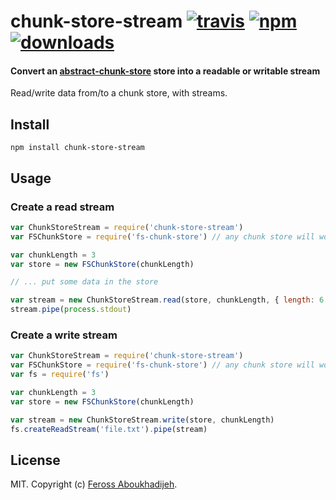 # chunk-store-stream [![travis][travis-image]][travis-url] [![npm][npm-image]][npm-url] [![downloads][downloads-image]][downloads-url]

[travis-image]: https://img.shields.io/travis/feross/chunk-store-stream.svg?style=flat
[travis-url]: https://travis-ci.org/feross/chunk-store-stream
[npm-image]: https://img.shields.io/npm/v/chunk-store-stream.svg?style=flat
[npm-url]: https://npmjs.org/package/chunk-store-stream
[downloads-image]: https://img.shields.io/npm/dm/chunk-store-stream.svg?style=flat
[downloads-url]: https://npmjs.org/package/chunk-store-stream

#### Convert an [abstract-chunk-store](https://github.com/mafintosh/abstract-chunk-store) store into a readable or writable stream

Read/write data from/to a chunk store, with streams.

## Install

```
npm install chunk-store-stream
```

## Usage

### Create a read stream

``` js
var ChunkStoreStream = require('chunk-store-stream')
var FSChunkStore = require('fs-chunk-store') // any chunk store will work

var chunkLength = 3
var store = new FSChunkStore(chunkLength)

// ... put some data in the store

var stream = new ChunkStoreStream.read(store, chunkLength, { length: 6 })
stream.pipe(process.stdout)
```

### Create a write stream

```js
var ChunkStoreStream = require('chunk-store-stream')
var FSChunkStore = require('fs-chunk-store') // any chunk store will work
var fs = require('fs')

var chunkLength = 3
var store = new FSChunkStore(chunkLength)

var stream = new ChunkStoreStream.write(store, chunkLength)
fs.createReadStream('file.txt').pipe(stream)
```

## License

MIT. Copyright (c) [Feross Aboukhadijeh](http://feross.org).
